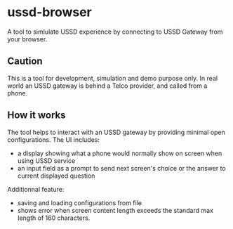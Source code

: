 # ussd-browser
A tool to simlulate USSD experience by connecting to USSD Gateway from your browser.

## Caution
This is a tool for development, simulation and demo purpose only. In real world an USSD gateway is behind a Telco provider, and called from a phone.

## How it works
The tool helps to interact with an USSD gateway by providing minimal open configurations.
The UI includes:
-  a display showing what a phone would normally show on screen when using USSD service
-  an input field as a prompt to send next screen's choice or the answer to current displayed question

Additionnal feature:
- saving and loading configurations from file 
- shows error when screen content length exceeds the standard max length of 160 characters.
